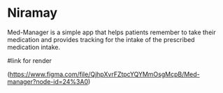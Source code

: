 # Niramay

Med-Manager is a simple app that helps patients remember  to take their medication and provides tracking for the intake of the prescribed medication intake.


#link for render


(https://www.figma.com/file/QjhpXvrFZtpcYQYMmOsgMcpB/Med-manager?node-id=24%3A0)


